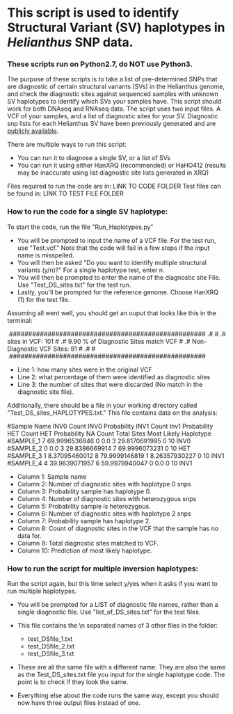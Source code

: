 # This script is used to identify Structural Variant (SV) haplotypes in *Helianthus* SNP data.
### These scripts run on Python2.7, do NOT use Python3. 

The purpose of these scripts is to take a list of pre-determined SNPs that are diagnostic of certain structural variants (SVs) in the Helianthus genome, and check the diagnostic sites against sequenced samples with unknown SV haplotypes to identify which SVs your samples have. This script should work for both DNAseq and RNAseq data. The script uses two input files. A VCF of your samples, and a list of diagnostic sites for your SV. Diagnostic snp lists for each Helianthus SV have been previously generated and are [publicly available](https://github.com/owensgl/wild_gwas_2018/tree/master/MDS_outliers/Ha412HO).

There are multiple ways to run this script:
* You can run it to diagnose a single SV, or a list of SVs
* You can run it using either HanXRQ (recommended) or HaHO412 (results may be inaccurate using list diagnostic site lists generated in XRQ)

Files required to run the code are in: LINK TO CODE FOLDER
Test files can be found in:  LINK TO TEST FILE FOLDER

### How to run the code for a single SV haplotype:

To start the code, run the file "Run_Haplotypes.py"
* You will be prompted to input the name of a VCF file. For the test run, use "Test.vcf." Note that the code will fail in a few steps if the input name is misspelled.
* You will then be asked "Do you want to identify multiple structural variants (y/n)?" For a single haplotype test, enter n. 
* You will then be prompted to enter the name of the diagnostic site File. Use "Test_DS_sites.txt" for the test run. 
* Lastly, you'll be prompted for the reference genome. Choose HanXRQ (1) for the test file.

Assuming all went well, you should get an ouput that looks like this in the terminal:

 .###################################################
 .#                                                 #
 .#      sites in VCF: 101                          #
 .#      9.90 % of Diagnostic Sites match VCF       #
 .#      Non-Diagnostic VCF Sites: 91               #
 .#                                                 #
 .###################################################

* Line 1: how many sites were in the original VCF
* Line 2: what percentage of them were identified as diagnostic sites
* Line 3: the number of sites that were discarded (No match in the diagnostic site file).

Additionally, there should be a file in your working directory called "Test_DS_sites_HAPLOTYPES.txt." This file contains data on the analysis:

#Sample Name	INV0 Count	INV0 Probability	INV1 Count	Inv1 Probability	HET Count	HET Probability	NA Count	Total Sites	Most Likely Haplotype
#SAMPLE_1	7	69.9996536846	0	0.0	3	29.8170691995	0	10	INV0
#SAMPLE_2	0	0.0	3	29.8386669914	7	69.9996073231	0	10	HET
#SAMPLE_3	1	8.37095460012	8	79.9999146819	1	8.26357930227	0	10	INV1
#SAMPLE_4	4	39.9639071957	6	59.9979940047	0	0.0	0	10	INV1

* Column 1: Sample name
* Column 2: Number of diagnostic sites with haplotype 0 snps
* Column 3: Probability sample has haplotype 0.
* Column 4: Number of diagnostic sites with heterozygous snps
* Column 5: Probability sample is heterozygous.
* Column 6: Number of diagnostic sites with haplotype 2 snps
* Column 7: Probability sample has haplotype 2.
* Column 8: Count of diagnostic sites in the VCF that the sample has no data for.
* Column 9: Total diagnostic sites matched to VCF.
* Column 10: Prediction of most likely haplotype.

### How to run the script for multiple inversion haplotypes:

Run the script again, but this time select y/yes when it asks if you want to run multiple haplotypes.
* You will be prompted for a LIST of diagnostic file names, rather than a single diagnostic file. Use "list_of_DS_sites.txt" for the test files.
* This file contains the \n separated names of 3 other files in the folder:
  * test_DSfile_1.txt
  * test_DSfile_2.txt
  * test_DSfile_3.txt

* These are all the same file with a different name. They are also the same as the Test_DS_sites.txt file you input for the single haplotype code. The point is to check if they look the same.
* Everything else about the code runs the same way, except you should now have three output files instead of one.
